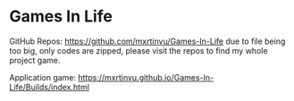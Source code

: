 # Games In Life

GitHub Repos: https://github.com/mxrtinvu/Games-In-Life
due to file being too big, only codes are zipped, please visit the repos to find my whole project game.

Application game: https://mxrtinvu.github.io/Games-In-Life/Builds/index.html
